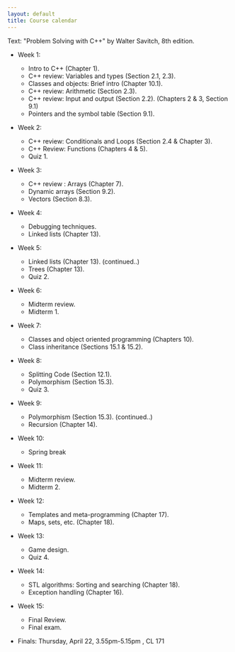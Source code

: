 ```yaml
---
layout: default
title: Course calendar
---
```


Text: "Problem Solving with C++" by Walter Savitch, 8th edition.



* Week 1:
    - Intro to C++ (Chapter 1).
    - C++ review: Variables and types (Section 2.1, 2.3).
    - Classes and objects: Brief intro (Chapter 10.1).
    - C++ review: Arithmetic (Section 2.3).
    - C++ review: Input and output (Section 2.2).
    (Chapters 2 \& 3, Section 9.1)
    - Pointers and the symbol table (Section 9.1).


* Week 2:
    - C++ review: Conditionals and Loops (Section 2.4 \& Chapter 3). 
    - C++ Review: Functions (Chapters 4 \& 5).
    - Quiz 1.
 
   
* Week 3:
    - C++ review : Arrays (Chapter 7).
    - Dynamic arrays (Section 9.2).
    - Vectors (Section 8.3).
    
  
* Week 4:  
    - Debugging techniques. 
    - Linked lists (Chapter 13).
    

* Week 5: 
    - Linked lists (Chapter 13). (continued..)
    - Trees (Chapter 13).
    - Quiz 2.


 * Week 6:    
    - Midterm review.
    - Midterm 1. 


* Week 7:
    - Classes and object oriented programming (Chapters 10).
    - Class inheritance (Sections 15.1 \& 15.2).
    

* Week 8:
    - Splitting Code (Section 12.1). 
    - Polymorphism (Section 15.3).
    - Quiz 3.


* Week 9:
    - Polymorphism (Section 15.3). (continued..)
    - Recursion (Chapter 14). 

* Week 10:
    - Spring break
    
* Week 11:
    - Midterm review.
    - Midterm 2.
    

* Week 12: 
    - Templates and meta-programming  (Chapter 17).
    - Maps, sets, etc. (Chapter 18).

* Week 13:
    - Game design. 
    - Quiz 4.

* Week 14:
    - STL algorithms: Sorting and searching  (Chapter 18).
    - Exception handling  (Chapter 16).
    
* Week 15:
    - Final Review.
    - Final exam.




    

* Finals: Thursday, April 22, 3.55pm-5.15pm , CL 171
    

